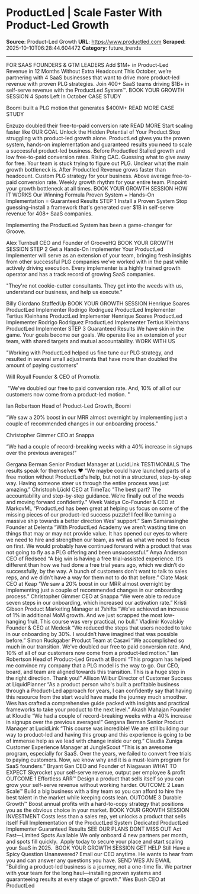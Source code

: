 # ProductLed | Scale Faster With Product-Led Growth

**Source**: Product-Led Growth
**URL**: https://www.productled.com
**Scraped**: 2025-10-10T06:28:44.604472
**Category**: future_trends

---

FOR SAAS FOUNDERS & GTM LEADERS
Add $1M+ in Product-Led Revenue in 12 Months Without Extra Headcount
This October, we’re partnering with 4 SaaS businesses that want to drive more product-led revenue with proven PLG strategies. Join 400+ SaaS teams driving $1B+ in self-serve revenue with the ProductLed System™.
BOOK YOUR GROWTH SESSION
4 Spots Left In October
CASE STUDY

Boomi built a PLG motion that generates $400M+
READ MORE
CASE STUDY

Enzuzo doubled their free-to-paid conversion rate
READ MORE
Start scaling faster like
OUR GOAL
Unlock the Hidden Potential of Your Product
Stop struggling with product-led growth alone. ProductLed gives you the proven system, hands-on implementation and guaranteed results you need to scale a successful product-led business.
Before Productled
Stalled growth and low free-to-paid conversion rates.
Rising CAC.
Guessing what to give away for free.
Your team is stuck trying to figure out PLG.
Unclear what the main growth bottleneck is.
After Productled
Revenue grows faster than headcount.
Custom PLG strategy for your business.
Above average free-to-paid conversion rate.
Weekly growth rhythm for your entire team.
Pinpoint your growth bottleneck at all times.
BOOK YOUR GROWTH SESSION
HOW IT WORKS
Our Winning Formula
Proven System + Hands-On Implementation = Guaranteed Results
STEP 1
Install a Proven System
Stop guessing–install a framework that's generated over $1B in self-serve revenue for 408+ SaaS companies.

Implementing the ProductLed System has been a game-changer for Groove.

Alex Turnbull
CEO and Founder of GrooveHQ
BOOK YOUR GROWTH SESSION
STEP 2
Get a Hands-On Implementer
Your ProductLed Implementer will serve as an extension of your team, bringing fresh insights from other successful PLG companies we’ve worked with in the past while actively driving execution. Every implementer is a highly trained growth operator and has a track record of growing SaaS companies.

"They're not cookie-cutter consultants. They get into the weeds with us, understand our business, and help us execute."

Billy Giordano
StaffedUp
BOOK YOUR GROWTH SESSION
Henrique Soares
ProductLed Implementer
Rodrigo Rodriguez
ProductLed Implementer
Tertius Kleinhans
ProductLed Implementer
Henrique Soares
ProductLed Implementer
Rodrigo Rodriguez
ProductLed Implementer
Tertius Kleinhans
ProductLed Implementer
STEP 3
Guaranteed Results
We have skin in the game. Your goals become our goals. We operate like an extension of your team, with shared targets and mutual accountability.
WORK WITH US

"Working with ProductLed helped us fine tune our PLG strategy, and resulted in several small adjustments that have more than doubled the amount of paying customers"

Will Royall
Founder & CEO of Promotix

 "We've doubled our free to paid conversion rate. And, 10% of all of our customers now come from a product-led motion. "

Ian Robertson
Head of Product-Led Growth, Boomi

“We saw a 20% boost in our MRR almost overnight by implementing just a couple of recommended changes in our onboarding process.”

Christopher Gimmer
CEO at Snappa

“We had a couple of record-breaking weeks with a 40% increase in signups over the previous averages!”

Gergana Berman
Senior Product Manager at LucidLink
TESTIMONIALS
The results speak for themselves ❤️
“We maybe could have launched parts of a free motion without ProductLed's help, but not in a structured, step-by-step way. Having someone steer us through the entire process was just amazing.”
Christoph Lückl
CEO at TimeTac
"The best part? The accountability and step-by-step guidance. We’re finally out of the weeds and moving forward confidently."
Vivek Vaidya
Co-Founder & CEO at MarkovML
“ProductLed has been great at helping us focus on some of the missing pieces of our product-led success puzzle! I feel like turning a massive ship towards a better direction Wes' support.”
Sam Samarasinghe
Founder at Delenta
“With ProductLed Academy we aren’t wasting time on things that may or may not provide value. It has opened our eyes to where we need to hire and strengthen our team, as well as what we need to focus on first. We would probably have continued forward with a product that was not going to fly as a PLG offering and been unsuccessful.”
Anya Anderson
CEO of Redseed
“A big win is having a free trial-assisted experience. It’s different than how we had done a free trial years ago, which we didn’t do successfully, by the way. A bunch of customers don't want to talk to sales reps, and we didn’t have a way for them not to do that before.”
Clate Mask
CEO at Keap
“We saw a 20% boost in our MRR almost overnight by implementing just a couple of recommended changes in our onboarding process.”
Christopher Gimmer
CEO at Snappa
“We were able to reduce seven steps in our onboarding, which increased our activation rate.”
Kristi Gibson
Product Marketing Manager at 7shifts
“We’ve achieved an increase of 1% in additional MoM growth. And we just scrapped the most low-hanging fruit. This course was very practical, no bull.”
Vladimir Kovalskiy
Founder & CEO at Medesk
“We reduced the steps that users needed to take in our onboarding by 30%. I wouldn’t have imagined that was possible before.”
Simon Ruckgaber
Product Team at Casavi
“We accomplished so much in our transition. We've doubled our free to paid conversion rate. And, 10% of all of our customers now come from a product-led motion.”
Ian Robertson
Head of Product-Led Growth at Boomi
“This program has helped me convince my company that a PLG model is the way to go. Our CEO, board, and team are aligned towards this transition. This is a huge step in the right direction. Thank you!”
Allison Wilbur
Director of Customer Success at LiquidPlanner
“As a product person who's built a profitable business through a Product-Led approach for years, I can confidently say that having this resource from the start would have made the journey much smoother. Wes has crafted a comprehensive guide packed with insights and practical frameworks to take your product to the next level.”
Akash Mahajan
Founder at Kloudle
“We had a couple of record-breaking weeks with a 40% increase in signups over the previous averages!”
Gergana Berman
Senior Product Manager at LucidLink
“This course was incredible! We are still building our way to product-led and having this group and this experience is going to be of immense help as we lead with change inside our org.”
Claudia Zuniga
Customer Experience Manager at JungleScout
“This is an awesome program, especially for SaaS. Over the years, we failed to convert free trials to paying customers. Now, we know why and it is a must-learn program for SaaS founders.”
Bryant Gan
CEO and Founder of Niagawan
WHAT TO EXPECT
Skyrocket your self-serve revenue, output per employee & profit
OUTCOME 1
Effortless ARR™
Design a product that sells itself so you can grow your self-serve revenue without working harder.
OUTCOME 2
Lean Scale™
Build a big business with a tiny team so you can afford to hire the best talent in the market while keeping costs lean.
OUTCOME 3
Durable Growth™
Boost annual profits with a hard-to-copy strategy that positions you as the obvious choice in your market.
BOOK YOUR GROWTH SESSION
INVESTMENT
Costs less than a sales rep, yet unlocks a product that sells itself
Full Implementation of the ProductLed System
Dedicated ProductLed Implementer
Guaranteed Results
SEE OUR PLANS
DONT MISS OUT
Act Fast—Limited Spots Available
We only onboard 4 new partners per month, and spots fill quickly. 
Apply today to secure your place and start scaling your SaaS in 2025. 
BOOK YOUR GROWTH SESSION
GET HELP
Still Have a Spicy Question Unanswered?
Email our CEO anytime. He wants to hear from you and can answer any questions you have.
SEND WES AN EMAIL
“Building a product-led business is a journey, not a one-time fix. We partner with your team for the long haul—installing proven systems and guaranteeing results at every stage of growth.”
Wes Bush
CEO at ProductLed
